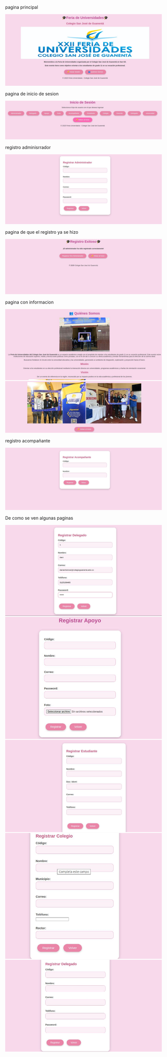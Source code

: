  </section>
 <P>pagina principal</P>
  <img src="img/screen1.jpg" alt="">
  <P>pagina de inicio de sesion</P>
  <img src="img/Screen2.jpg" alt="">
  <p>registro adminisrrador</p>
  <img src="img/screen3.jpg" alt="">
<P>pagina de que el registro ya se hizo</P>
  <img src="img/screen4jpg.jpg" alt="">
  <p>pagina con informacion</p>
  <img src="img/screen5.jpg" alt="">
  <img src="img/screen6.jpg" alt="">
  <P> registro acompañante</P>
 <img src="img/screen7jpg.jpg" alt="">
 <p>De como se ven algunas paginas </p>
 <img src="img/screen8.jpg" alt="">
  <img src="img/screen9.jpg" alt="">
  <img src="img/screen10.jpg" alt="">
  <img src="img/screen11.jpg" alt="">
  <img src="img/screen12.jpg" alt="">
 </section>